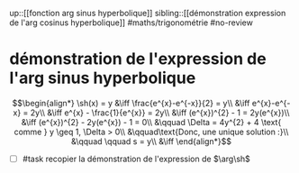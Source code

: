 up::[[fonction arg sinus hyperbolique]]
sibling::[[démonstration expression de l'arg cosinus hyperbolique]]
#maths/trigonométrie #no-review 
# démonstration de l'expression de l'arg sinus hyperbolique

$$\begin{align*}
\sh(x) = y &\iff \frac{e^{x}-e^{-x}}{2} = y\\
&\iff e^{x}-e^{-x} = 2y\\
&\iff e^{x} - \frac{1}{e^{x}} = 2y\\
&\iff (e^{x})^{2} - 1 = 2y(e^{x})\\
&\iff (e^{x})^{2} - 2y(e^{x}) - 1 = 0\\
&\qquad \Delta = 4y^{2} + 4 \text{ comme } y \geq 1, \Delta > 0\\
&\qquad\text{Donc, une unique solution :}\\
&\qquad \qquad s = y\\
&\iff 
\end{align*}$$

- [ ] #task recopier la démonstration de l'expression de $\arg\sh$


